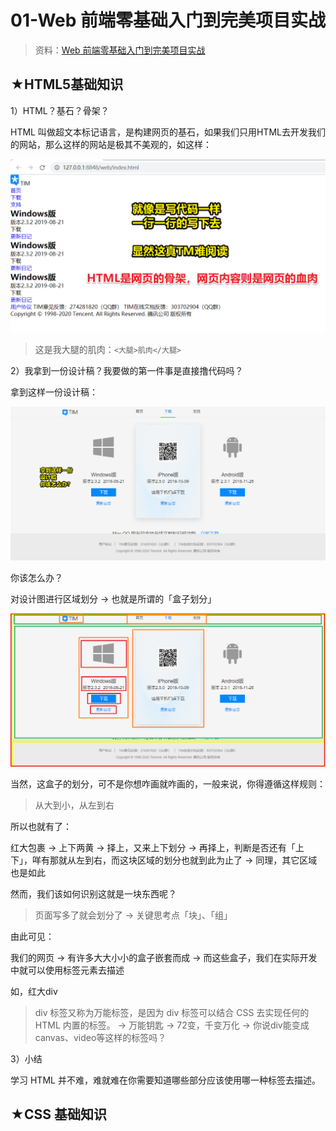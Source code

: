 # 01-Web 前端零基础入门到完美项目实战

> 资料：[Web 前端零基础入门到完美项目实战](https://gitbook.cn/gitchat/activity/5e2e8289ac7ad256a46bfb39)

## ★HTML5基础知识

1）HTML？基石？骨架？

HTML 叫做超文本标记语言，是构建网页的基石，如果我们只用HTML去开发我们的网站，那么这样的网站是极其不美观的，如这样：

![骨架](assets/img/2020-02-29-01-19-33.png)

> 这是我大腿的肌肉：`<大腿>肌肉</大腿>`

2）我拿到一份设计稿？我要做的第一件事是直接撸代码吗？

拿到这样一份设计稿：

![设计稿](assets/img/2020-02-29-00-43-55.png)

你该怎么办？

对设计图进行区域划分 -> 也就是所谓的「盒子划分」

![盒子划分](assets/img/2020-02-29-00-57-36.png)

当然，这盒子的划分，可不是你想咋画就咋画的，一般来说，你得遵循这样规则：

> 从大到小，从左到右

所以也就有了：

红大包裹 -> 上下两黄 -> 择上，又来上下划分 -> 再择上，判断是否还有「上下」，咩有那就从左到右，而这块区域的划分也就到此为止了 -> 同理，其它区域也是如此

然而，我们该如何识别这就是一块东西呢？

> 页面写多了就会划分了 -> 关键思考点「块」、「组」

由此可见：

我们的网页 -> 有许多大大小小的盒子嵌套而成 -> 而这些盒子，我们在实际开发中就可以使用标签元素去描述

如，红大div

> div 标签又称为万能标签，是因为 div 标签可以结合 CSS 去实现任何的 HTML 内置的标签。 -> 万能钥匙 -> 72变，千变万化 -> 你说div能变成canvas、video等这样的标签吗？

3）小结

学习 HTML 并不难，难就难在你需要知道哪些部分应该使用哪一种标签去描述。


## ★CSS 基础知识















